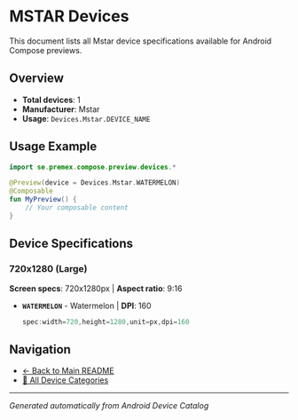 # MSTAR Devices

This document lists all Mstar device specifications available for Android Compose previews.

## Overview

- **Total devices**: 1
- **Manufacturer**: Mstar
- **Usage**: `Devices.Mstar.DEVICE_NAME`

## Usage Example

```kotlin
import se.premex.compose.preview.devices.*

@Preview(device = Devices.Mstar.WATERMELON)
@Composable
fun MyPreview() {
    // Your composable content
}
```

## Device Specifications

### 720x1280 (Large)

**Screen specs**: 720x1280px | **Aspect ratio**: 9:16

- **`WATERMELON`** - Watermelon | **DPI**: 160
  ```kotlin
  spec:width=720,height=1280,unit=px,dpi=160
  ```

## Navigation

- [← Back to Main README](../../README.md)
- [📱 All Device Categories](../README.md)

---
*Generated automatically from Android Device Catalog*
